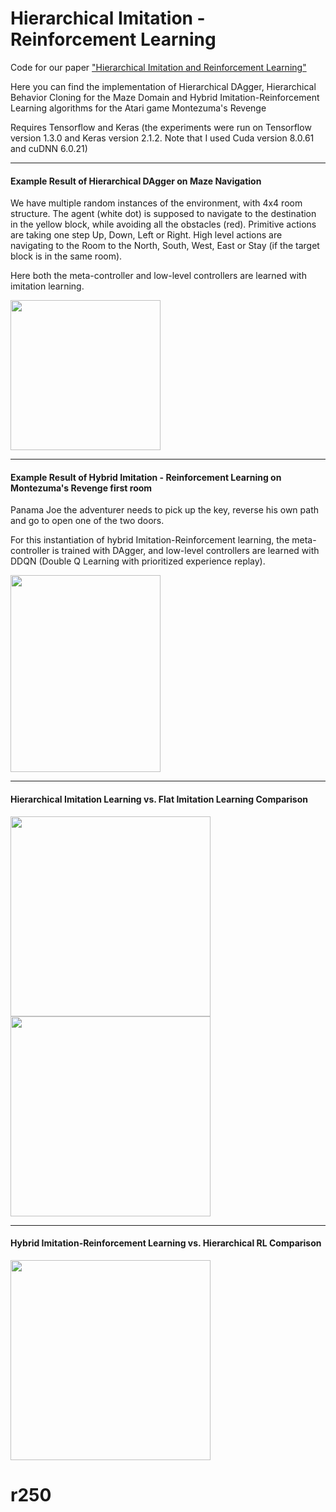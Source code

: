 # Hierarchical Imitation - Reinforcement Learning
Code for our paper ["Hierarchical Imitation and Reinforcement Learning"](https://arxiv.org/abs/1803.00590)

Here you can find the implementation of Hierarchical DAgger, Hierarchical Behavior Cloning for the Maze Domain and Hybrid Imitation-Reinforcement Learning algorithms for the Atari game Montezuma's Revenge

Requires Tensorflow and Keras (the experiments were run on Tensorflow version 1.3.0 and Keras version 2.1.2. Note that I used Cuda version 8.0.61 and cuDNN 6.0.21)

----
#### Example Result of Hierarchical DAgger on Maze Navigation ####

We have multiple random instances of the environment, with 4x4 room structure. The agent (white dot) is supposed to navigate to the destination in the yellow block,  while avoiding all the obstacles (red). Primitive actions are taking one step Up, Down, Left or Right. High level actions are navigating to the Room to the North, South, West, East or Stay (if the target block is in the same room). 

Here both the meta-controller and low-level controllers are learned with imitation learning. 

<img src="hierarchical_imitation_learning_Maze_Domain/summary_results/maze.gif" width = "240" height = "240">

----
#### Example Result of Hybrid Imitation - Reinforcement Learning on Montezuma's Revenge first room ####

Panama Joe the adventurer needs to pick up the key, reverse his own path and go to open one of the two doors. 

For this instantiation of hybrid Imitation-Reinforcement learning, the meta-controller is trained with DAgger, and low-level controllers are learned with DDQN (Double Q Learning with prioritized experience replay). 

<img src="hybrid_imitation_reinforcement_Montezuma/summary_results/atari.gif" width = "240" height = "315">

----
#### Hierarchical Imitation Learning vs. Flat Imitation Learning Comparison ####

<img src="hierarchical_imitation_learning_Maze_Domain/summary_results/episode_success_indicator.png" width = "320"/> <img src="hierarchical_imitation_learning_Maze_Domain/summary_results/label_complexity.png" width = "320">

----
#### Hybrid Imitation-Reinforcement Learning vs. Hierarchical RL Comparison ####

<img src="hybrid_imitation_reinforcement_Montezuma/summary_results/atari_hybrid_vs_hdqn.png" width = "320"/>

# r250
